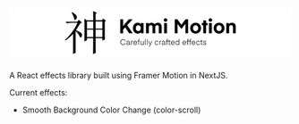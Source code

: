 ## ![Kami Motion - Carefully crafted effects](src/assets/images/top-banner-kami.jpg)

A React effects library built using Framer Motion in NextJS.

Current effects:

- Smooth Background Color Change (color-scroll)
